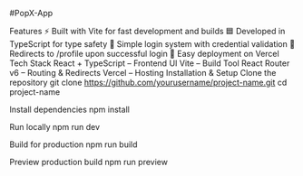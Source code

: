 #PopX-App

Features
⚡ Built with Vite for fast development and builds
🟦 Developed in TypeScript for type safety
🔐 Simple login system with credential validation
🔄 Redirects to /profile upon successful login
🚀 Easy deployment on Vercel
Tech Stack
React + TypeScript – Frontend UI
Vite – Build Tool
React Router v6 – Routing & Redirects
Vercel – Hosting
Installation & Setup
Clone the repository
git clone https://github.com/yourusername/project-name.git
cd project-name


Install dependencies
npm install

Run locally
npm run dev

Build for production
npm run build

Preview production build
npm run preview
